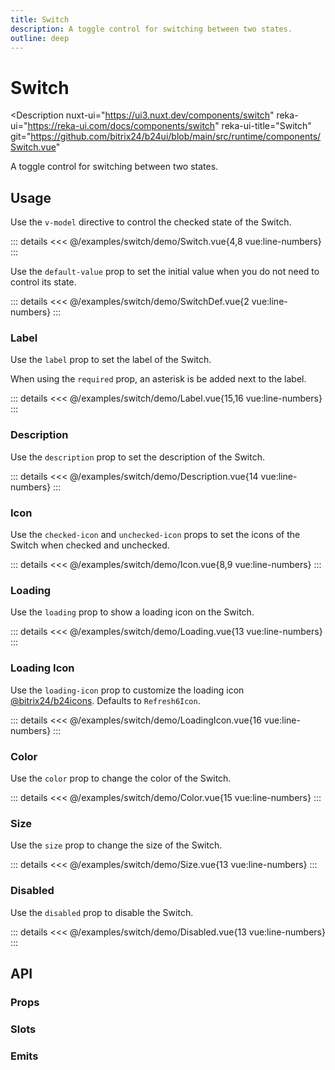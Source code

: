 ```yaml
---
title: Switch
description: A toggle control for switching between two states.
outline: deep
---
```

<script setup>
import SwitchExample from '/examples/switch/Switch.vue';
import SwitchDefExample from '/examples/switch/SwitchDef.vue';
import LabelExample from '/examples/switch/Label.vue';
import DescriptionExample from '/examples/switch/Description.vue';
import IconExample from '/examples/switch/Icon.vue';
import LoadingExample from '/examples/switch/Loading.vue';
import LoadingIconExample from '/examples/switch/LoadingIcon.vue';
import ColorExample from '/examples/switch/Color.vue';
import SizeExample from '/examples/switch/Size.vue';
import DisabledExample from '/examples/switch/Disabled.vue';
</script>
# Switch
<Description
  nuxt-ui="https://ui3.nuxt.dev/components/switch"
  reka-ui="https://reka-ui.com/docs/components/switch"
  reka-ui-title="Switch"
  git="https://github.com/bitrix24/b24ui/blob/main/src/runtime/components/Switch.vue"
>
  A toggle control for switching between two states.
</Description>

## Usage

Use the `v-model` directive to control the checked state of the Switch.

<div class="lg:min-h-[160px]">
  <ClientOnly>
    <SwitchExample />
  </ClientOnly>
</div>

::: details
<<< @/examples/switch/demo/Switch.vue{4,8 vue:line-numbers}
:::

Use the `default-value` prop to set the initial value when you do not need to control its state.

<div class="lg:min-h-[160px]">
  <ClientOnly>
    <SwitchDefExample />
  </ClientOnly>
</div>

::: details
<<< @/examples/switch/demo/SwitchDef.vue{2 vue:line-numbers}
:::

### Label

Use the `label` prop to set the label of the Switch.

When using the `required` prop, an asterisk is be added next to the label.

<div class="lg:min-h-[275px]">
  <ClientOnly>
    <LabelExample />
  </ClientOnly>
</div>

::: details
<<< @/examples/switch/demo/Label.vue{15,16 vue:line-numbers}
:::

### Description

Use the `description` prop to set the description of the Switch.

<div class="lg:min-h-[275px]">
  <ClientOnly>
    <DescriptionExample />
  </ClientOnly>
</div>

::: details
<<< @/examples/switch/demo/Description.vue{14 vue:line-numbers}
:::

### Icon

Use the `checked-icon` and `unchecked-icon` props to set the icons of the Switch when checked and unchecked.

<div class="lg:min-h-[160px]">
  <ClientOnly>
    <IconExample />
  </ClientOnly>
</div>

::: details
<<< @/examples/switch/demo/Icon.vue{8,9 vue:line-numbers}
:::

### Loading

Use the `loading` prop to show a loading icon on the Switch.

<div class="lg:min-h-[275px]">
  <ClientOnly>
    <LoadingExample />
  </ClientOnly>
</div>

::: details
<<< @/examples/switch/demo/Loading.vue{13 vue:line-numbers}
:::

### Loading Icon

Use the `loading-icon` prop to customize the loading icon [@bitrix24/b24icons](https://bitrix24.github.io/b24icons/guide/icons.html). Defaults to `Refresh6Icon`.

<div class="lg:min-h-[275px]">
  <ClientOnly>
    <LoadingIconExample />
  </ClientOnly>
</div>

::: details
<<< @/examples/switch/demo/LoadingIcon.vue{16 vue:line-numbers}
:::

### Color

Use the `color` prop to change the color of the Switch.

<div class="lg:min-h-[275px]">
  <ClientOnly>
    <ColorExample />
  </ClientOnly>
</div>

::: details
<<< @/examples/switch/demo/Color.vue{15 vue:line-numbers}
:::

### Size

Use the `size` prop to change the size of the Switch.

<div class="lg:min-h-[275px]">
  <ClientOnly>
    <SizeExample />
  </ClientOnly>
</div>

::: details
<<< @/examples/switch/demo/Size.vue{13 vue:line-numbers}
:::

### Disabled

Use the `disabled` prop to disable the Switch.

<div class="lg:min-h-[275px]">
  <ClientOnly>
    <DisabledExample />
  </ClientOnly>
</div>

::: details
<<< @/examples/switch/demo/Disabled.vue{13 vue:line-numbers}
:::

## API

### Props

<ComponentProps component="Switch" />

### Slots

<ComponentSlots component="Switch" />

### Emits

<ComponentEmits component="Switch" />
